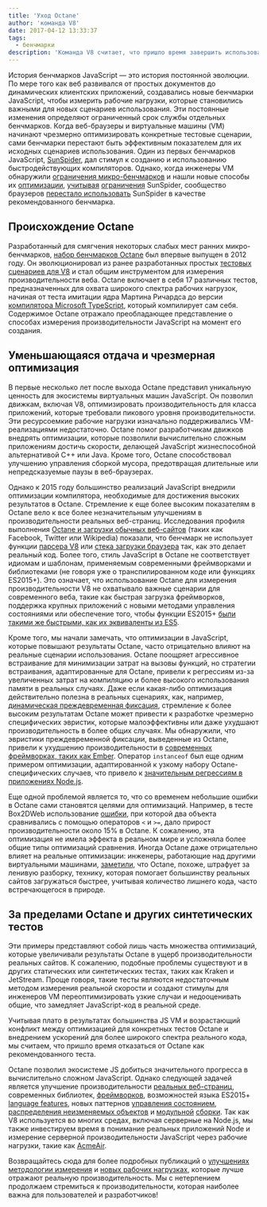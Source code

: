 ```yaml
---
title: 'Уход Octane'
author: 'команда V8'
date: 2017-04-12 13:33:37
tags:
  - бенчмарки
description: 'Команда V8 считает, что пришло время завершить использование Octane в качестве рекомендованного бенчмарка.'
---
```

История бенчмарков JavaScript — это история постоянной эволюции. По мере того как веб развивался от простых документов до динамических клиентских приложений, создавались новые бенчмарки JavaScript, чтобы измерить рабочие нагрузки, которые становились важными для новых сценариев использования. Эти постоянные изменения определяют ограниченный срок службы отдельных бенчмарков. Когда веб-браузеры и виртуальные машины (VM) начинают чрезмерно оптимизировать конкретные тестовые сценарии, сами бенчмарки перестают быть эффективным показателем для их исходных сценариев использования. Один из первых бенчмарков JavaScript, [SunSpider](https://webkit.org/perf/sunspider/sunspider.html), дал стимул к созданию и использованию быстродействующих компиляторов. Однако, когда инженеры VM обнаружили [ограничения микро-бенчмарков](https://blog.mozilla.org/nnethercote/2014/06/16/a-browser-benchmarking-manifesto/) и нашли новые способы их [оптимизации](https://benediktmeurer.de/2016/12/16/the-truth-about-traditional-javascript-benchmarks/#the-notorious-sunspider-examples), [учитывая](https://bugzilla.mozilla.org/show_bug.cgi?id=787601) [ограничения](https://bugs.webkit.org/show_bug.cgi?id=63864) SunSpider, сообщество браузеров [перестало использовать](https://trac.webkit.org/changeset/187526/webkit) SunSpider в качестве рекомендованного бенчмарка.

<!--truncate-->
## Происхождение Octane

Разработанный для смягчения некоторых слабых мест ранних микро-бенчмарков, [набор бенчмарков Octane](https://developers.google.com/octane/) был впервые выпущен в 2012 году. Он эволюционировал из ранее разработанных простых [тестовых сценариев для V8](http://www.netchain.com/Tools/v8/) и стал общим инструментом для измерения производительности веба. Octane включает в себя 17 различных тестов, предназначенных для охвата широкого спектра рабочих нагрузок, начиная от теста имитации ядра Мартина Ричардса до версии [компилятора Microsoft TypeScript](http://www.typescriptlang.org/), который компилирует сам себя. Содержимое Octane отражало преобладающее представление о способах измерения производительности JavaScript на момент его создания.

## Уменьшающаяся отдача и чрезмерная оптимизация

В первые несколько лет после выхода Octane представил уникальную ценность для экосистемы виртуальных машин JavaScript. Он позволил движкам, включая V8, оптимизировать производительность для класса приложений, которые требовали пикового уровня производительности. Эти ресурсоемкие рабочие нагрузки изначально поддерживались VM-реализациями недостаточно. Octane помог разработчикам движков внедрять оптимизации, которые позволили вычислительно сложным приложениям достичь скорости, делающей JavaScript жизнеспособной альтернативой C++ или Java. Кроме того, Octane способствовал улучшению управления сборкой мусора, предотвращая длительные или непредсказуемые паузы в веб-браузерах.

Однако к 2015 году большинство реализаций JavaScript внедрили оптимизации компилятора, необходимые для достижения высоких результатов в Octane. Стремление к еще более высоким показателям в Octane вело к все более незначительным улучшениям в производительности реальных веб-страниц. Исследования профиля выполнения [Octane и загрузки обычных веб-сайтов](/blog/real-world-performance) (таких как Facebook, Twitter или Wikipedia) показали, что бенчмарк не использует функции [парсера V8](https://medium.com/dev-channel/javascript-start-up-performance-69200f43b201#.7v8b4jylg) или [стека загрузки браузера](https://medium.com/reloading/toward-sustainable-loading-4760957ee46f#.muk9kzxmb) так, как это делает реальный код. Более того, стиль JavaScript в Octane не соответствует идиомам и шаблонам, применяемым современными фреймворками и библиотеками (не говоря уже о транспилированном коде или функциях ES2015+). Это означает, что использование Octane для измерения производительности V8 не охватывало важные сценарии для современного веба, такие как быстрая загрузка фреймворков, поддержка крупных приложений с новыми методами управления состояниями или обеспечение того, чтобы функции ES2015+ [были такими же быстрыми, как их эквиваленты из ES5](/blog/high-performance-es2015).

Кроме того, мы начали замечать, что оптимизации в JavaScript, которые повышают результаты Octane, часто отрицательно влияют на реальные сценарии использования. Octane поощряет агрессивное встраивание для минимизации затрат на вызовы функций, но стратегии встраивания, адаптированные для Octane, привели к регрессиям из-за увеличенных затрат на компиляцию и более высокого использования памяти в реальных случаях. Даже если какая-либо оптимизация действительно полезна в реальных сценариях, как, например, [динамическая преждевременная фиксация](http://dl.acm.org/citation.cfm?id=2754181), стремление к более высоким результатам Octane может привести к разработке чрезмерно специфических эвристик, которые малоэффективны или даже ухудшают производительность в более общих случаях. Мы обнаружили, что эвристики преждевременной фиксации, выведенные из Octane, привели к ухудшению производительности в [современных фреймворках, таких как Ember](https://bugs.chromium.org/p/v8/issues/detail?id=3665). Оператор `instanceof` был еще одним примером оптимизации, адаптированной к узкому набору Octane-специфических случаев, что привело к [значительным регрессиям в приложениях Node.js](https://github.com/nodejs/node/issues/9634).

Еще одной проблемой является то, что со временем небольшие ошибки в Octane сами становятся целями для оптимизаций. Например, в тесте Box2DWeb использование [ошибки](http://crrev.com/1355113002), при которой два объекта сравнивались с помощью операторов `<` и `>=`, дало прирост производительности около 15% в Octane. К сожалению, эта оптимизация не имела эффекта в реальном мире и усложняла более общие типы оптимизаций сравнения. Иногда Octane даже отрицательно влияет на реальные оптимизации: инженеры, работающие над другими виртуальными машинами, [заметили](https://bugzilla.mozilla.org/show_bug.cgi?id=1162272), что Octane, похоже, штрафует за ленивую разборку, технику, которая помогает большинству реальных сайтов загружаться быстрее, учитывая количество лишнего кода, часто встречающегося в природе.

## За пределами Octane и других синтетических тестов

Эти примеры представляют собой лишь часть множества оптимизаций, которые увеличивали результаты Octane в ущерб производительности реальных сайтов. К сожалению, подобные проблемы существуют и в других статических или синтетических тестах, таких как Kraken и JetStream. Проще говоря, такие тесты являются недостаточным методом измерения реальной скорости и создают стимулы для инженеров VM переоптимизировать узкие случаи и недооценивать общие, что замедляет JavaScript-код в реальной среде.

Учитывая плато в результатах большинства JS VM и возрастающий конфликт между оптимизацией для конкретных тестов Octane и внедрением ускорений для более широкого спектра реального кода, мы считаем, что пришло время отказаться от Octane как рекомендованного теста.

Octane позволил экосистеме JS добиться значительного прогресса в вычислительно сложном JavaScript. Однако следующей задачей является улучшение производительности [реальных веб-страниц](/blog/real-world-performance), современных библиотек, [фреймворков](http://stateofjs.com/2016/frontend/), возможностей языка ES2015+ [language features](/blog/high-performance-es2015), новых паттернов [управления состоянием](http://redux.js.org/), [распределения неизменяемых объектов](https://facebook.github.io/immutable-js/) и [модульной](https://webpack.github.io/) [сборки](http://browserify.org/). Так как V8 используется во многих средах, включая серверные на Node.js, мы также инвестируем время в понимание реальных приложений Node и измерение серверной производительности JavaScript через рабочие нагрузки, такие как [AcmeAir](https://github.com/acmeair/acmeair-nodejs).

Возвращайтесь сюда для более подробных публикаций о [улучшениях методологии измерения](/blog/real-world-performance) и [новых рабочих нагрузках](/blog/optimizing-v8-memory), которые лучше отражают реальную производительность. Мы с нетерпением продолжаем стремиться к производительности, которая наиболее важна для пользователей и разработчиков!
